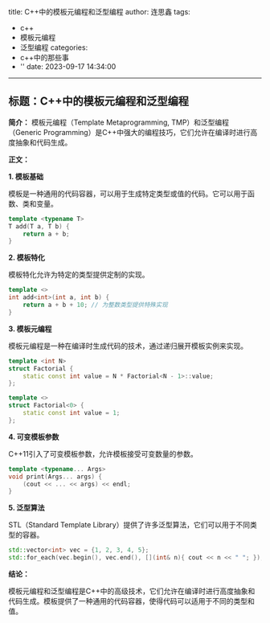 title: C++中的模板元编程和泛型编程
author: 连思鑫
tags:
  - c++
  - 模板元编程
  - 泛型编程
categories:
  - c++中的那些事
  - ''
date: 2023-09-17 14:34:00
---
## **标题：C++中的模板元编程和泛型编程**

**简介：**
模板元编程（Template Metaprogramming, TMP）和泛型编程（Generic Programming）是C++中强大的编程技巧，它们允许在编译时进行高度抽象和代码生成。

**正文：**

**1. 模板基础**

模板是一种通用的代码容器，可以用于生成特定类型或值的代码。它可以用于函数、类和变量。

```cpp
template <typename T>
T add(T a, T b) {
    return a + b;
}
```

**2. 模板特化**

模板特化允许为特定的类型提供定制的实现。

```cpp
template <>
int add<int>(int a, int b) {
    return a + b + 10; // 为整数类型提供特殊实现
}
```

**3. 模板元编程**

模板元编程是一种在编译时生成代码的技术，通过递归展开模板实例来实现。

```cpp
template <int N>
struct Factorial {
    static const int value = N * Factorial<N - 1>::value;
};

template <>
struct Factorial<0> {
    static const int value = 1;
};
```

**4. 可变模板参数**

C++11引入了可变模板参数，允许模板接受可变数量的参数。

```cpp
template <typename... Args>
void print(Args... args) {
    (cout << ... << args) << endl;
}
```

**5. 泛型算法**

STL（Standard Template Library）提供了许多泛型算法，它们可以用于不同类型的容器。

```cpp
std::vector<int> vec = {1, 2, 3, 4, 5};
std::for_each(vec.begin(), vec.end(), [](int& n){ cout << n << " "; });
```

**结论：**

模板元编程和泛型编程是C++中的高级技术，它们允许在编译时进行高度抽象和代码生成。模板提供了一种通用的代码容器，使得代码可以适用于不同的类型和值。
